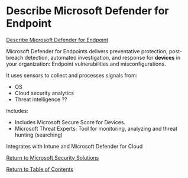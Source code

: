 # Describe Microsoft Defender for Endpoint

[Describe Microsoft Defender for Endpoint](https://docs.microsoft.com/en-us/learn/modules/describe-threat-protection-with-microsoft-365-defender/5-describe-defender-endpoint)

Microsoft Defender for Endpoints delivers preventative protection, post-breach detection, automated investigation, and response for **devices** in your organization: Endpoint vulnerabilities and misconfigurations.

It uses sensors to collect and processes signals from:
* OS
* Cloud security analytics
* Threat intelligence ??

Includes: 
* Includes Microsoft Secure Score for Devices.
* Microsoft Threat Experts: Tool for monitoring, analyzing and threat hunting (searching)

Integrates with Intune and Microsoft Defender for Cloud

[Return to Microsoft Security Solutions](README.md)

[Return to Table of Contents](../README.md)